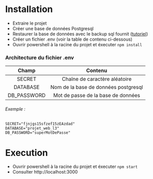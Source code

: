# Installation

- Extraire le projet
- Créer une base de données Postgresql
- Restaurer la base de données avec le backup sql fournit ([tutoriel](https://youtu.be/S108Rh6XxPs?t=240))
- Créer un fichier .env (voir la table de contenu ci-dessous)
- Ouvrir powershell à la racine du projet et éxecuter `npm install`

### Architecture du fichier .env
Champ|Contenu
:---:|:---:
SECRET|Chaîne de caractère aléatoire
DATABASE|Nom de la base de données postgresql
DB_PASSWORD|Mot de passe de la base de données

###### Exemple :
```
SECRET="fjnjgs15sfzef15zEAzdad"
DATABASE="projet_web_l3"
DB_PASSWORD="superMotDePasse"
```
# Execution

- Ouvrir powershell à la racine du projet et éxecuter `npm start`
- Consulter http://localhost:3000
